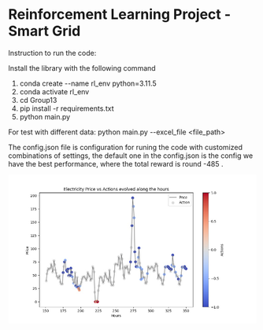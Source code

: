 # Reinforcement Learning Project - Smart Grid

Instruction to run the code:

Install the library with the following command
1. conda create --name rl_env python=3.11.5
2. conda activate rl_env
3. cd Group13
4. pip install -r requirements.txt
5. python main.py

For test with different data:
python main.py --excel_file <file_path>

The config.json file is configuration for runing the code with customized combinations of settings, the default one in the config.json is the config we have the best performance, where the total reward is round -485 .


![alt text](./plots/Summary.jpeg)
